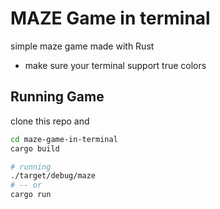# MAZE Game in terminal
simple maze game made with Rust

- make sure your terminal support true colors

## Running Game
clone this repo and

```bash
cd maze-game-in-terminal
cargo build

# running
./target/debug/maze
# -- or
cargo run
```
